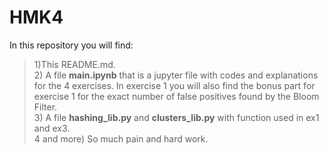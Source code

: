 # HMK4
In this repository you will find:
> 1)This README.md. <br>
> 2) A file **main.ipynb** that is a jupyter file with codes and explanations for the 4 exercises. In exercise 1 you will also find the bonus part for exercise 1 for the exact number of false positives found by the Bloom Filter.<br>
> 3) A file **hashing_lib.py** and **clusters_lib.py** with function used in ex1 and ex3. <br>
> 4 and more) So much pain and hard work.
